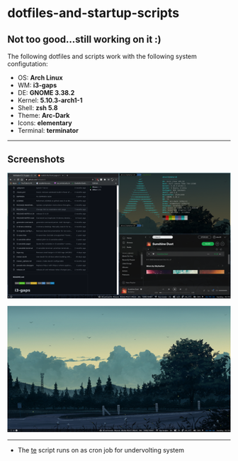 # dotfiles-and-startup-scripts
Not too good...still working on it :)
---
The following dotfiles and scripts work with the following system configutation:

+ OS: <b>Arch Linux</b>
+ WM: <b>i3-gaps</b>
+ DE: <b>GNOME 3.38.2</b>
+ Kernel: <b>5.10.3-arch1-1</b>
+ Shell: <b>zsh 5.8</b>
+ Theme: <b>Arc-Dark</b>
+ Icons: <b>elementary</b>
+ Terminal: <b>terminator</b><br>
---
## Screenshots
![alt text](https://github.com/akss13/dotfiles-and-startup_scripts/blob/master/1.png)

![alt text](https://github.com/akss13/dotfiles-and-startup_scripts/blob/master/2.png)

---
+ The [te](https://github.com/akss13/dotfiles-and-startup_scripts/blob/master/te) script runs on as cron job for undervolting system 